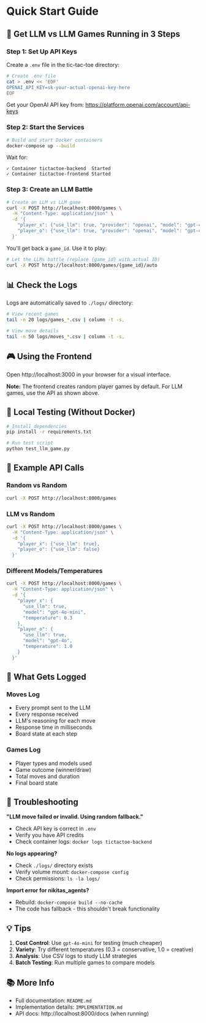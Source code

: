 # Quick Start Guide

## 🚀 Get LLM vs LLM Games Running in 3 Steps

### Step 1: Set Up API Keys

Create a `.env` file in the tic-tac-toe directory:

```bash
# Create .env file
cat > .env << 'EOF'
OPENAI_API_KEY=sk-your-actual-openai-key-here
EOF
```

Get your OpenAI API key from: https://platform.openai.com/account/api-keys

### Step 2: Start the Services

```bash
# Build and start Docker containers
docker-compose up --build
```

Wait for:
```
✓ Container tictactoe-backend  Started
✓ Container tictactoe-frontend Started
```

### Step 3: Create an LLM Battle

```bash
# Create an LLM vs LLM game
curl -X POST http://localhost:8000/games \
  -H "Content-Type: application/json" \
  -d '{
    "player_x": {"use_llm": true, "provider": "openai", "model": "gpt-4o-mini"},
    "player_o": {"use_llm": true, "provider": "openai", "model": "gpt-4o-mini"}
  }'
```

You'll get back a `game_id`. Use it to play:

```bash
# Let the LLMs battle (replace {game_id} with actual ID)
curl -X POST http://localhost:8000/games/{game_id}/auto
```

## 📊 Check the Logs

Logs are automatically saved to `./logs/` directory:

```bash
# View recent games
tail -n 20 logs/games_*.csv | column -t -s,

# View move details
tail -n 50 logs/moves_*.csv | column -t -s,
```

## 🎮 Using the Frontend

Open http://localhost:3000 in your browser for a visual interface.

**Note:** The frontend creates random player games by default. For LLM games, use the API as shown above.

## 🧪 Local Testing (Without Docker)

```bash
# Install dependencies
pip install -r requirements.txt

# Run test script
python test_llm_game.py
```

## 🎯 Example API Calls

### Random vs Random
```bash
curl -X POST http://localhost:8000/games
```

### LLM vs Random
```bash
curl -X POST http://localhost:8000/games \
  -H "Content-Type: application/json" \
  -d '{
    "player_x": {"use_llm": true},
    "player_o": {"use_llm": false}
  }'
```

### Different Models/Temperatures
```bash
curl -X POST http://localhost:8000/games \
  -H "Content-Type: application/json" \
  -d '{
    "player_x": {
      "use_llm": true,
      "model": "gpt-4o-mini",
      "temperature": 0.3
    },
    "player_o": {
      "use_llm": true,
      "model": "gpt-4o",
      "temperature": 1.0
    }
  }'
```

## 📝 What Gets Logged

### Moves Log
- Every prompt sent to the LLM
- Every response received
- LLM's reasoning for each move
- Response time in milliseconds
- Board state at each step

### Games Log
- Player types and models used
- Game outcome (winner/draw)
- Total moves and duration
- Final board state

## 🔧 Troubleshooting

**"LLM move failed or invalid. Using random fallback."**
- Check API key is correct in `.env`
- Verify you have API credits
- Check container logs: `docker logs tictactoe-backend`

**No logs appearing?**
- Check `./logs/` directory exists
- Verify volume mount: `docker-compose config`
- Check permissions: `ls -la logs/`

**Import error for nikitas_agents?**
- Rebuild: `docker-compose build --no-cache`
- The code has fallback - this shouldn't break functionality

## 💡 Tips

1. **Cost Control**: Use `gpt-4o-mini` for testing (much cheaper)
2. **Variety**: Try different temperatures (0.3 = conservative, 1.0 = creative)
3. **Analysis**: Use CSV logs to study LLM strategies
4. **Batch Testing**: Run multiple games to compare models

## 📚 More Info

- Full documentation: `README.md`
- Implementation details: `IMPLEMENTATION.md`
- API docs: http://localhost:8000/docs (when running)
